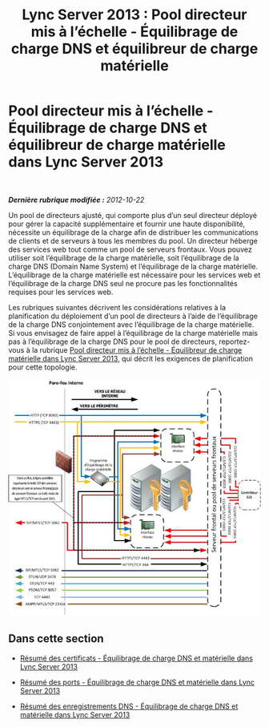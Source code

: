 ﻿---
title: 'Lync Server 2013 : Pool directeur mis à l’échelle - Équilibrage de charge DNS et équilibreur de charge matérielle'
TOCTitle: Pool directeur mis à l’échelle - Équilibrage de charge DNS et équilibreur de charge matérielle
ms:assetid: a1f6ffc0-9e6e-4217-a923-025c9679e154
ms:mtpsurl: https://technet.microsoft.com/fr-fr/library/JJ205142(v=OCS.15)
ms:contentKeyID: 49298408
ms.date: 05/20/2016
mtps_version: v=OCS.15
ms.translationtype: HT
---

# Pool directeur mis à l’échelle - Équilibrage de charge DNS et équilibreur de charge matérielle dans Lync Server 2013

 

_**Dernière rubrique modifiée :** 2012-10-22_

Un pool de directeurs ajusté, qui comporte plus d’un seul directeur déployé pour gérer la capacité supplémentaire et fournir une haute disponibilité, nécessite un équilibrage de la charge afin de distribuer les communications de clients et de serveurs à tous les membres du pool. Un directeur héberge des services web tout comme un pool de serveurs frontaux. Vous pouvez utiliser soit l’équilibrage de la charge matérielle, soit l’équilibrage de la charge DNS (Domain Name System) et l’équilibrage de la charge matérielle. L’équilibrage de la charge matérielle est nécessaire pour les services web et l’équilibrage de la charge DNS seul ne procure pas les fonctionnalités requises pour les services web.

Les rubriques suivantes décrivent les considérations relatives à la planification du déploiement d’un pool de directeurs à l’aide de l’équilibrage de la charge DNS conjointement avec l’équilibrage de la charge matérielle. Si vous envisagez de faire appel à l’équilibrage de la charge matérielle mais pas à l’équilibrage de la charge DNS pour le pool de directeurs, reportez-vous à la rubrique [Pool directeur mis à l’échelle - Équilibreur de charge matérielle dans Lync Server 2013](lync-server-2013-scaled-director-pool-hardware-load-balancer.md), qui décrit les exigences de planification pour cette topologie.

![Pool directeur mis à l'échelle](images/JJ205142.35a78a7a-b781-4c8f-951e-168451ba6a65(OCS.15).jpg "Pool directeur mis à l'échelle")

## Dans cette section

  - [Résumé des certificats - Équilibrage de charge DNS et matérielle dans Lync Server 2013](lync-server-2013-certificate-summary-dns-and-hlb-load-balanced.md)

  - [Résumé des ports - Équilibrage de charge DNS et matérielle dans Lync Server 2013](lync-server-2013-port-summary-dns-and-hlb-load-balanced.md)

  - [Résumé des enregistrements DNS - Équilibrage de charge DNS et matérielle dans Lync Server 2013](lync-server-2013-dns-summary-dns-and-hlb-load-balanced.md)

